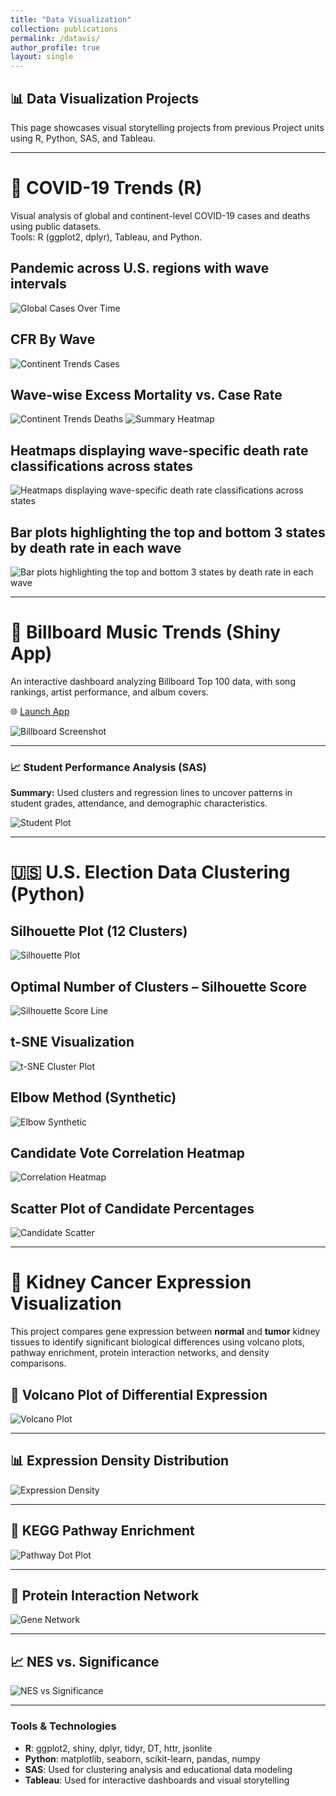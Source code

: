 ```yaml
---
title: "Data Visualization"
collection: publications
permalink: /datavis/
author_profile: true
layout: single
---
```


## 📊 Data Visualization Projects

This page showcases visual storytelling projects from previous Project units using R, Python, SAS, and Tableau.

---

# 🦠 COVID-19 Trends (R)
Visual analysis of global and continent-level COVID-19 cases and deaths using public datasets.  
Tools: R (ggplot2, dplyr), Tableau, and Python.

## Pandemic across U.S. regions with wave intervals

![Global Cases Over Time](/files/p1.png)


## CFR By Wave
![Continent Trends Cases](/files/p4.png)  

## Wave-wise Excess Mortality vs. Case Rate
![Continent Trends Deaths](/files/p5.png)
![Summary Heatmap](/files/p6.png)

## Heatmaps displaying wave-specific death rate classifications across states
![Heatmaps displaying wave-specific death rate classifications across states](/files/p2.jpg)

## Bar plots highlighting the top and bottom 3 states by death rate in each wave
![Bar plots highlighting the top and bottom 3 states by death rate in each wave](/files/p3.jpg)


---

# 🎵 Billboard Music Trends (Shiny App)

An interactive dashboard analyzing Billboard Top 100 data, with song rankings, artist performance, and album covers.

🌐 [Launch App](https://nl1z0n-shuoyuan-gao.shinyapps.io/shiny_app/)

![Billboard Screenshot](/files/shinyapp.jpg)

---

### 📈 Student Performance Analysis (SAS)

**Summary:** Used clusters and regression lines to uncover patterns in student grades, attendance, and demographic characteristics.

![Student Plot](/files/student.jpg)

---

# 🇺🇸 U.S. Election Data Clustering (Python)

## Silhouette Plot (12 Clusters)
![Silhouette Plot](/files/sc.jpg)

## Optimal Number of Clusters – Silhouette Score
![Silhouette Score Line](/files/elbow.jpg)

## t-SNE Visualization
![t-SNE Cluster Plot](/files/cl.jpg)

## Elbow Method (Synthetic)
![Elbow Synthetic](/files/elbow1.jpg)

## Candidate Vote Correlation Heatmap
![Correlation Heatmap](/files/heat.jpg)

## Scatter Plot of Candidate Percentages
![Candidate Scatter](/files/1.jpg)

---

# 🧬 Kidney Cancer Expression Visualization

This project compares gene expression between **normal** and **tumor** kidney tissues to identify significant biological differences using volcano plots, pathway enrichment, protein interaction networks, and density comparisons.


## 🌋 Volcano Plot of Differential Expression

![Volcano Plot](/files/6.jpg)

---

## 📊 Expression Density Distribution

![Expression Density](/files/5.jpg)

---

## 🎯 KEGG Pathway Enrichment

![Pathway Dot Plot](/files/4.jpg)

---

## 🔗 Protein Interaction Network

![Gene Network](/files/2.jpg)

---

## 📈 NES vs. Significance

![NES vs Significance](/files/3.jpg)

---

### Tools & Technologies

- **R**: ggplot2, shiny, dplyr, tidyr, DT, httr, jsonlite  
- **Python**: matplotlib, seaborn, scikit-learn, pandas, numpy  
- **SAS**: Used for clustering analysis and educational data modeling  
- **Tableau**: Used for interactive dashboards and visual storytelling  
